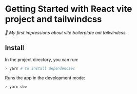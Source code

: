 # Getting Started with React vite project and tailwindcss

_👀 My first impressions about vite boilerplate ant tailwindcss_

## Install
In the project directory, you can run:

```bash
> yarn # to install dependencies
```

Runs the app in the development mode:

```bash
> yarn dev
```

